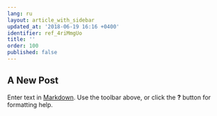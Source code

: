 ```yaml
---
lang: ru
layout: article_with_sidebar
updated_at: '2018-06-19 16:16 +0400'
identifier: ref_4riMmgUo
title: ''
order: 100
published: false
---
```

## A New Post

Enter text in [Markdown](http://daringfireball.net/projects/markdown/). Use the toolbar above, or click the **?** button for formatting help.

